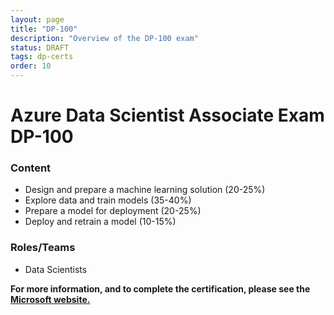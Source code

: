 ```yaml
---
layout: page
title: "DP-100"
description: "Overview of the DP-100 exam"
status: DRAFT
tags: dp-certs
order: 10
---
```

# Azure Data Scientist Associate Exam DP-100
  
### Content
  
- Design and prepare a machine learning solution (20-25%)
- Explore data and train models (35-40%)
- Prepare a model for deployment (20-25%)
- Deploy and retrain a model (10-15%)
  
### Roles/Teams  
  
- Data Scientists  

**For more information, and to complete the certification, please see the [Microsoft website.][dp-100]**

[dp-100]: https://learn.microsoft.com/en-gb/credentials/certifications/exams/dp-100/